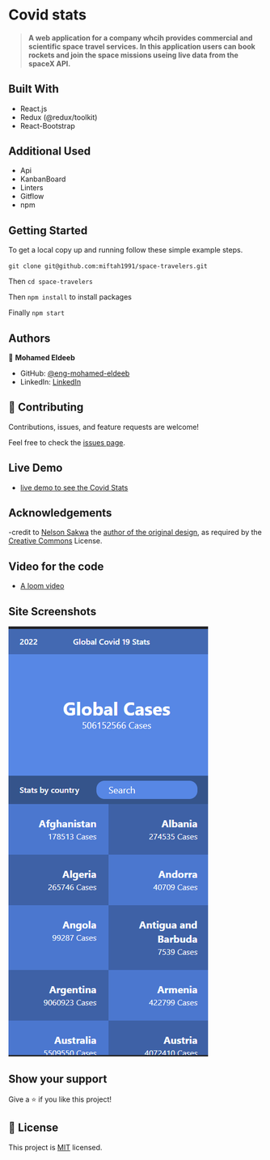 # Covid stats

> #### A web application for a company whcih provides commercial and scientific space travel services. In this application users can book rockets and join the space missions useing live data from the spaceX API.

## Built With

- React.js
- Redux (@redux/toolkit)
- React-Bootstrap

## Additional Used

- Api
- KanbanBoard
- Linters
- Gitflow
- npm

## Getting Started

To get a local copy up and running follow these simple example steps.

`git clone git@github.com:miftah1991/space-travelers.git `

Then `cd space-travelers`

Then `npm install` to install packages

Finally `npm start`

## Authors

👤 **Mohamed Eldeeb**

- GitHub: [@eng-mohamed-eldeeb](https://github.com/eng-mohamed-eldeeb)
- LinkedIn: [LinkedIn](https://www.linkedin.com/in/mohamed-eldeeb-a69022206/)

## 🤝 Contributing

Contributions, issues, and feature requests are welcome!

Feel free to check the [issues page](../../issues/).


## Live Demo

- [live demo to see the Covid Stats](https://exquisite-kringle-86789b.netlify.app/)

## Acknowledgements

-credit to [Nelson Sakwa](https://www.behance.net/sakwadesignstudio) the [author of the original design](https://www.behance.net/gallery/31579789/Ballhead-App-(Free-PSDs)), as required by the [Creative Commons](https://creativecommons.org/licenses/) License.


## Video for the code

- [A loom video](https://www.loom.com/share/971dcebde0224867b15e7f9b9ead7408)

## Site Screenshots

![screaanshote](./img.png)

## Show your support

Give a ⭐️ if you like this project!

## 📝 License

This project is [MIT](./MIT.md) licensed.